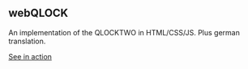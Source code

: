 webQLOCK
--------

An implementation of the QLOCKTWO in HTML/CSS/JS. Plus german translation. 

[See in action](http://bxt.github.com/webQLOCK/)


